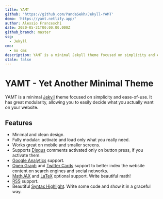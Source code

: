 ```yaml
---
title: YAMT
github: 'https://github.com/PandaSekh/Jekyll-YAMT'
demo: 'https://yamt.netlify.app/'
author: Alessio Franceschi
date: 2020-05-21T00:00:00.000Z
github_branch: master
ssg:
  - Jekyll
cms:
  - no cms
description: YAMT is a minimal Jekyll theme focused on simplicity and ease-of-use.
stale: false
---
```


# YAMT - Yet Another Minimal Theme

YAMT is a minimal [Jekyll](https://jekyllrb.com) theme focused on simplicity and ease-of-use. It has great modularity, allowing you to easily decide what you actually want on your website.  

## Features

- Minimal and clean design.
- Fully modular: activate and load only what you really need.
- Works great on mobile and smaller screens.
- Supports [Disqus](https://disqus.com/) comments activated only on button press, if you activate them.
- [Google Analytics](https://www.google.com/analytics/) support.
- [Open Graph](https://ogp.me/) and [Twitter Cards](https://developer.twitter.com/en/docs/tweets/optimize-with-cards/guides/getting-started) support to better index the website content on search engines and social networks.
- [MathJAX](https://www.mathjax.org/) and [LaTeX](https://www.latex-project.org/) optional support. Write beautiful math!
- [RSS](https://github.com/jekyll/jekyll-feed) support.
- Beautiful [Syntax Highlight](https://yamt.netlify.app/2020/05/19/special-formatting.html#syntax-highlight). Write some code and show it in a graceful way.
